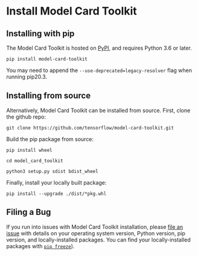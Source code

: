 # Install Model Card Toolkit

## Installing with pip

The Model Card Toolkit is hosted on
[PyPI](https://pypi.org/project/model-card-toolkit/), and requires Python 3.6 or
later.

```posix-terminal
pip install model-card-toolkit
```

You may need to append the `--use-deprecated=legacy-resolver` flag when running
pip20.3.

## Installing from source

Alternatively, Model Card Toolkit can be installed from source. First, clone the
github repo:

```posix-terminal
git clone https://github.com/tensorflow/model-card-toolkit.git
```

Build the pip package from source:

```posix-terminal
pip install wheel

cd model_card_toolkit

python3 setup.py sdist bdist_wheel
```

Finally, install your locally built package:

```posix-terminal
pip install --upgrade ./dist/*pkg.whl
```

## Filing a Bug

If you run into issues with Model Card Toolkit installation, please
[file an issue](https://github.com/tensorflow/model-card-toolkit/issues/new)
with details on your operating system version, Python version, pip version, and
locally-installed packages. You can find your locally-installed packages with
[`pip freeze`](https://pip.pypa.io/en/stable/reference/pip_freeze/)).
